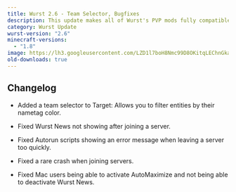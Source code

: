 ```yaml
---
title: Wurst 2.6 - Team Selector, Bugfixes
description: This update makes all of Wurst's PVP mods fully compatible to team based minigames.
category: Wurst Update
wurst-version: "2.6"
minecraft-versions:
  - "1.8"
image: https://lh3.googleusercontent.com/LZD1l7boH8Nmc99D8OKitqLEChnGkateGiHMP_RjKgHXTktscyTuMWSuktFyqgw5tHg9cB_-Ae3wTN4TNXxei1NL-pn8dFJz9xf9bzbLfEi-kwL9aNuJpPEnfuYj23pbde_eJWTL_VOTl8HUDlz6zFuf4UAL7MnJAPZMdtujCVV7OqtoPW1oZ-nc9haxUQij58bjVgwwaijnB1AO5F7NyJHnV8LJ5HqVPhJvwxDyTkV-Xl6TsvUgIs0tGcFsgw-ju2ri1wmUeq4jTIVu6Kzk2BBa8_IlceM5Job9Ji42MV0bARcziMNo6rbf1M-cyVsjme8BQLeiwuisoftNbYDycOJswKikc_vo8Jwv7sisb8b9sEgkVHUENm3zWy_32dBvy62YvljWp-_ME4m3YVJYE9Kmvd1zwDVr2NXCbNsP4oLC0_gmbO7fSu14JnQekAfKWFfe9q3AdhB0wJHIT2lSc4VpvXDM9oGgbIgDkVDFj2ZXPDDC5JUvBTj1OcYLPPDp3dQaJJQGfuaCL3zcD5BrB86mPoeEKxI8yF3icIntwNx0m73vauBlHTL7uIbrBbyiyLsvMTQmbr-zvNFObPoK44IIFB7Rxfr4jIUsQM3u1hXSbTuX=w1280-h720-no
old-downloads: true
---
```

## Changelog

- Added a team selector to Target: Allows you to filter entities by their nametag color.

- Fixed Wurst News not showing after joining a server.

- Fixed Autorun scripts showing an error message when leaving a server too quickly.

- Fixed a rare crash when joining servers.

- Fixed Mac users being able to activate AutoMaximize and not being able to deactivate Wurst News.
